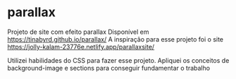 # parallax
 Projeto de site com efeito parallax
 Disponível em https://tinabyrd.github.io/parallax/
 A inspiração para esse projeto foi o site https://jolly-kalam-23776e.netlify.app/parallaxsite/ 

 Utilizei habilidades do CSS para fazer esse projeto. Apliquei os conceitos de background-image e sections para conseguir fundamentar o trabalho
